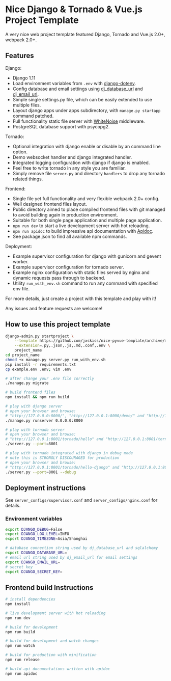 # Nice Django & Tornado & Vue.js Project Template

A very nice web project template featured Django, Tornado and Vue.js 2.0+, webpack 2.0+.

## Features

Django:

- Django 1.11
- Load environment variables from `.env` with [django-dotenv](https://github.com/jpadilla/django-dotenv).
- Config database and email settings using [dj_database_url](https://github.com/kennethreitz/dj-database-url) and [dj_email_url](https://github.com/migonzalvar/dj-email-url).
- Simple single settings.py file, which can be easily extended to use multiple files.
- Layout django apps under apps subdirectory, with `manage.py startapp` command patched.
- Full functionality static file server with [WhiteNoise](http://whitenoise.evans.io/en/stable/django.html) middleware.
- PostgreSQL database support with psycopg2.

Tornado:

- Optional integration with django enable or disable by an command line option.
- Demo websocket handler and django integrated handler.
- Integrated logging configuration with django if django is enabled.
- Feel free to write tornado in any style you are familiar.
- Simply remove file `server.py` and directory `handlers` to drop any tornado related things.

Frontend:

- Single file yet full functionality and very flexible webpack 2.0+ config.
- Well designed frontend files layout.
- Public directory aimed to place compiled frontend files with git managed
  to avoid building again in production environment.
- Suitable for both single page application and multiple page application.
- `npm run dev` to start a live development server with hot reloading.
- `npm run apidoc` to build impressive api documentation with [Apidoc](http://apidocjs.com/).
- See package.json to find all available npm commands.

Deployment:

- Example supervisor configuration for django with gunicorn and gevent worker.
- Example supervisor configuration for tornado server.
- Example nginx configuration with static files served by nginx and dynamic requests pass through to backend.
- Utility `run_with_env.sh` command to run any command with specified env file.

For more details, just create a project with this template and play with it!

Any issues and feature requests are welcome!


## How to use this project template

```bash
django-admin.py startproject \
    --template https://github.com/jxskiss/nice-pyvue-template/archive/master.zip \
    --extension=.py,.json,.js,.md,.conf,.env \
    project_name
cd project_name
chmod +x manage.py server.py run_with_env.sh
pip install -r requirements.txt
cp example.env .env; vim .env

# after change your .env file correctly
./manage.py migrate

# build frontend files
npm install && npm run build

# play with django server
# open your browser and browse:
# "http://127.0.0.0:8000/", "http://127.0.0.1:8000/demo/" and "http://127.0.0.1:8000/admin/"
./manage.py runserver 0.0.0.0:8000

# play with tornado server
# open your browser and browse:
# "http://127.0.0.1:8001/tornado/hello" and "http://127.0.0.1:8001/tornado/hello-socket"
./server.py --port=8001

# play with tornado integrated with django in debug mode
# note this is STRONGLY DISCOURAGED for production
# open your browser and browse:
# "http://127.0.0.1:8001/tornado/hello-django" and "http://127.0.0.1:8001/admin/"
./server.py --port=8001 --debug
```


## Deployment instructions

See `server_configs/supervisor.conf` and `server_configs/nginx.conf` for details.

### Environment variables

```bash
export DJANGO_DEBUG=False
export DJANGO_LOG_LEVEL=INFO
export DJANGO_TIMEZONE=Asia/Shanghai

# database connection string used by dj_database_url and sqlalchemy
export DJANGO_DATABASE_URL=
# email url string used by dj_email_url for email settings
export DJANGO_EMAIL_URL=
# secret key
export DJANGO_SECRET_KEY=
```

## Frontend build Instructions

```bash
# install dependencies
npm install

# live development server with hot reloading
npm run dev

# build for development
npm run build

# build for development and watch changes
npm run watch

# build for production with minification
npm run release

# build api documentations written with apidoc
npm run apidoc
```
